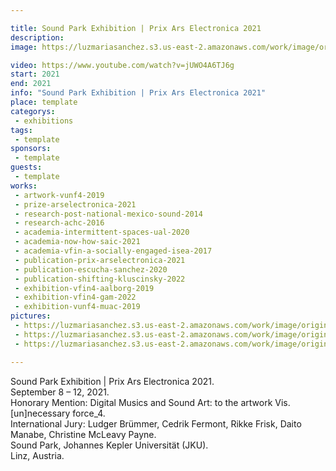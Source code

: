 ```yaml
---

title: Sound Park Exhibition | Prix Ars Electronica 2021
description: 
image: https://luzmariasanchez.s3.us-east-2.amazonaws.com/work/image/original/V.[u]nf_4_SoundPark_Documentation_02.JPG

video: https://www.youtube.com/watch?v=jUWO4A6TJ6g
start: 2021
end: 2021
info: "Sound Park Exhibition | Prix Ars Electronica 2021"
place: template
categorys:
 - exhibitions
tags:
 - template
sponsors:
 - template
guests:
 - template
works:
 - artwork-vunf4-2019
 - prize-arselectronica-2021
 - research-post-national-mexico-sound-2014
 - research-achc-2016
 - academia-intermittent-spaces-ual-2020
 - academia-now-how-saic-2021
 - academia-vfin-a-socially-engaged-isea-2017
 - publication-prix-arselectronica-2021
 - publication-escucha-sanchez-2020
 - publication-shifting-kluscinsky-2022
 - exhibition-vfin4-aalborg-2019
 - exhibition-vfin4-gam-2022
 - exhibition-vunf4-muac-2019
pictures:
 - https://luzmariasanchez.s3.us-east-2.amazonaws.com/work/image/original/V.[u]nf_4_SoundPark_Documentation_02.JPG
 - https://luzmariasanchez.s3.us-east-2.amazonaws.com/work/image/original/V.[u]nf_4_SoundPark_Documentation_05.JPG
 - https://luzmariasanchez.s3.us-east-2.amazonaws.com/work/image/original/V.[u]nf_4_SoundPark_Documentation_14.JPG

---
```

Sound Park Exhibition | Prix Ars Electronica 2021.\
September 8 – 12, 2021.\
Honorary Mention: Digital Musics and Sound Art: to the artwork Vis. [un]necessary force_4.\
International Jury: Ludger Brümmer, Cedrik Fermont, Rikke Frisk, Daito Manabe, Christine McLeavy Payne.\
Sound Park, Johannes Kepler Universität (JKU).\
Linz, Austria.